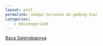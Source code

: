 ```yaml
---
layout: post
permalink: /mimpi-tersesat-di-gedung-tua/
categories:
    - Uncategorized
---
```


[Baca Selengkapnya](/05)